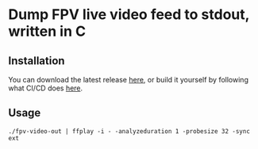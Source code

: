 # Dump FPV live video feed to stdout, written in C

## Installation
You can download the latest release [here](https://github.com/fpvout/fpv-c/releases/tag/latest), or build it yourself by following what CI/CD does [here](https://github.com/fpvout/fpv-c/blob/master/.github/workflows/c-cpp.yml).

## Usage

```
./fpv-video-out | ffplay -i - -analyzeduration 1 -probesize 32 -sync ext
```

